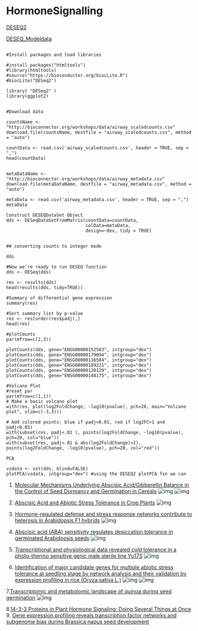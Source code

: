 # HormoneSignalling

[DESEQ2](https://lashlock.github.io/compbio/R_presentation.html)

[DESEQ_Modeldata](https://bioconnector.github.io/workshops/data.html)

```{r}

#Install packages and load libraries

#install.packages("htmltools")
#library(htmltools)
#source("https://bioconductor.org/biocLite.R")
#biocLite("DESeq2")

library( "DESeq2" )
library(ggplot2)


#Download data

countsName <- "http://bioconnector.org/workshops/data/airway_scaledcounts.csv"
download.file(countsName, destfile = "airway_scaledcounts.csv", method = "auto")

countData <- read.csv('airway_scaledcounts.csv', header = TRUE, sep = ",")
head(countData)


metaDataName <- "http://bioconnector.org/workshops/data/airway_metadata.csv"
download.file(metaDataName, destfile = "airway_metadata.csv", method = "auto")

metaData <- read.csv('airway_metadata.csv', header = TRUE, sep = ",")
metaData

Construct DESEQDataSet Object
dds <- DESeqDataSetFromMatrix(countData=countData, 
                              colData=metaData, 
                              design=~dex, tidy = TRUE)
							  
							  
## converting counts to integer mode

dds

#Now we’re ready to run DESEQ function
dds <- DESeq(dds)

res <- results(dds)
head(results(dds, tidy=TRUE))

#Summary of differential gene expression
summary(res) 

#Sort summary list by p-value
res <- res[order(res$padj),]
head(res)

#plotCounts
par(mfrow=c(2,3))

plotCounts(dds, gene="ENSG00000152583", intgroup="dex")
plotCounts(dds, gene="ENSG00000179094", intgroup="dex")
plotCounts(dds, gene="ENSG00000116584", intgroup="dex")
plotCounts(dds, gene="ENSG00000189221", intgroup="dex")
plotCounts(dds, gene="ENSG00000120129", intgroup="dex")
plotCounts(dds, gene="ENSG00000148175", intgroup="dex")

#Volcano Plot
#reset par
par(mfrow=c(1,1))
# Make a basic volcano plot
with(res, plot(log2FoldChange, -log10(pvalue), pch=20, main="Volcano plot", xlim=c(-3,3)))

# Add colored points: blue if padj<0.01, red if log2FC>1 and padj<0.05)
with(subset(res, padj<.01 ), points(log2FoldChange, -log10(pvalue), pch=20, col="blue"))
with(subset(res, padj<.01 & abs(log2FoldChange)>2), points(log2FoldChange, -log10(pvalue), pch=20, col="red"))

PCA

vsdata <- vst(dds, blind=FALSE)
plotPCA(vsdata, intgroup="dex") #using the DESEQ2 plotPCA fxn we can

```



1. [Molecular Mechanisms Underlying Abscisic Acid/Gibberellin Balance in the Control of Seed Dormancy and Germination in Cereals](https://www.frontiersin.org/articles/10.3389/fpls.2018.00668/full)
![img](https://www.frontiersin.org/files/Articles/362906/fpls-09-00668-HTML/image_m/fpls-09-00668-g001.jpg)
![img](https://www.frontiersin.org/files/Articles/362906/fpls-09-00668-HTML/image_m/fpls-09-00668-g002.jpg)

2. [Abscisic Acid and Abiotic Stress Tolerance in Crop Plants](https://www.frontiersin.org/articles/10.3389/fpls.2016.00571/full)
![img](https://www.frontiersin.org/files/Articles/190245/fpls-07-00571-HTML-r1/image_m/fpls-07-00571-g001.jpg)

3. [Hormone-regulated defense and stress response networks contribute to heterosis in Arabidopsis F1 hybrids](https://www.pnas.org/doi/full/10.1073/pnas.1519926112)
![img](https://www.pnas.org/cms/10.1073/pnas.1519926112/asset/a45b2234-12d9-4b07-9c19-5ef9f0ede0a1/assets/graphic/pnas.1519926112fig02.jpeg)

4. [Abscisic acid (ABA) sensitivity regulates desiccation tolerance in germinated Arabidopsis seeds](https://nph.onlinelibrary.wiley.com/doi/10.1111/nph.12785)
![img](https://nph.onlinelibrary.wiley.com/cms/asset/d76c8c9a-22b4-4bb4-9694-5b5ac86a93b9/nph12785-fig-0003-m.jpg)

5. [Transcriptional and physiological data revealed cold tolerance in a photo-thermo sensitive genic male sterile line Yu17S](https://bmcplantbiol.biomedcentral.com/articles/10.1186/s12870-022-03437-8)
![img](https://media.springernature.com/full/springer-static/image/art%3A10.1186%2Fs12870-022-03437-8/MediaObjects/12870_2022_3437_Fig3_HTML.png?as=webp)

6. [Identification of major candidate genes for multiple abiotic stress tolerance at seedling stage by network analysis and their validation by expression profiling in rice (Oryza sativa L.)](https://link.springer.com/article/10.1007/s13205-022-03182-7)
![img](https://media.springernature.com/full/springer-static/image/art%3A10.1007%2Fs13205-022-03182-7/MediaObjects/13205_2022_3182_Fig1_HTML.png?as=webp)
![img](https://media.springernature.com/full/springer-static/image/art%3A10.1007%2Fs13205-022-03182-7/MediaObjects/13205_2022_3182_Fig2_HTML.png?as=webp)

7.[Transcriptomic and metabolomic landscape of quinoa during seed germination](https://bmcplantbiol.biomedcentral.com/articles/10.1186/s12870-022-03621-w#Sec10)
![img](https://media.springernature.com/full/springer-static/image/art%3A10.1186%2Fs12870-022-03621-w/MediaObjects/12870_2022_3621_Fig2_HTML.png?as=webp)

8.[14-3-3 Proteins in Plant Hormone Signaling: Doing Several Things at Once](https://www.frontiersin.org/articles/10.3389/fpls.2018.00297/full#h5)
9. [Gene expression profiling reveals transcription factor networks and subgenome bias during Brassica napus seed development](https://onlinelibrary.wiley.com/doi/full/10.1111/tpj.15587)

